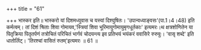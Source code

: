 +++
title = "61"

+++
भास्कर इति॥ भास्करो यां दिशमध्युवास च यस्यां दिश्युषितः। 'उपान्वध्याङ्वसः'(पा.1।4।48) इति कर्मत्वम्। तां दिशं श्रिताः शिवा गोमायव,'स्त्रियां शिवा भूरिमायुगोमायुमृगधूर्तकाः' इत्यमरः।थ क्षत्रशोणितेन या पितृक्रिया पितृतर्पणं तत्रोचितं परिचितं भार्गवं चोदयन्त्य इव प्रतिभयं भयंकरं ववासिरे रुरुवुः। 'वासृ शब्दे' इति धातोर्लिट्। 'तिरश्चां वासितं रुतम्'इत्यमरः ॥ 61 ॥